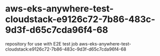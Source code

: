 # aws-eks-anywhere-test-cloudstack-e9126c72-7b86-483c-9d3f-d65c7cda96f4-68
repository for use with E2E test job aws-eks-anywhere-test-cloudstack:e9126c72-7b86-483c-9d3f-d65c7cda96f4-68
